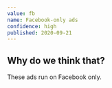 ```yaml
---
value: fb
name: Facebook-only ads
confidence: high
published: 2020-09-21
---
```


## Why do we think that?

These ads run on Facebook only.
